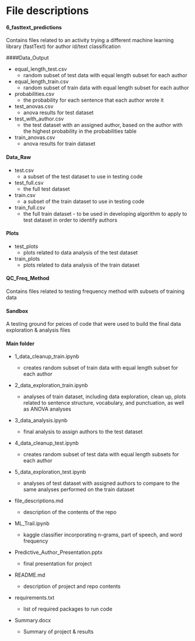 # File descriptions

#### 6_fasttext_predictions

Contains files related to an activity trying a different machine learning library (fastText) for author id/text classification 



####Data_Output

* equal_length_test.csv
  * random subset of test data with equal length subset for each author
* equal_length_train.csv		
  * random subset of train data with equal length subset for each author
* probabilities.csv			
  * the probability for each sentence that each author wrote it
* test_anovas.csv				
  * anova results for test dataset
* test_with_author.csv		
  * the test dataset with an assigned author, based on the author with 								the highest probability in the probabilities table
* train_anovas.csv			
  * anova results for train dataset	



#### Data_Raw

* test.csv			
  * a subset of the test dataset to use in testing code
* test_full.csv			
  * the full test dataset
* train.csv			
  * a subset of the train dataset to use in testing code
* train_full.csv			
  * the full train dataset - to be used in developing algorithm to apply to test dataset in order to identify authors



#### Plots

* test_plots			
  * plots related to data analysis of the test dataset
* train_plots			
  * plots related to data analysis of the train dataset



#### QC_Freq_Method

Contains files related to testing frequency method with subsets of training data



#### Sandbox					

A testing ground for peices of code that were used to build the final data exploration & analysis files



#### Main folder

* 1_data_cleanup_train.ipynb		
  * creates random subset of train data with equal length subset for each author
* 2_data_exploration_train.ipynb		
  * analyses of train dataset, including data exploration, clean up, plots related to sentence structure, vocabulary, and punctuation, as well as ANOVA analyses
* 3_data_analysis.ipynb			
  * final analysis to assign authors to the test dataset
* 4_data_cleanup_test.ipynb		
  * creates random subset of test data with equal length subsets for each author 
* 5_data_exploration_test.ipynb		
  * analyses of test dataset with assigned authors to compare to the same analyses performed on the train dataset


* file_descriptions.md			
  * description of the contents of the repo
* ML_Trail.ipynb
  * kaggle classifier incorporating n-grams, part of speech, and word frequency
* Predictive_Author_Presentation.pptx	
  * final presentation for project
* README.md				
  * description of project and repo contents
* requirements.txt			
  * list of required packages to run code
* Summary.docx				
  * Summary of project & results



